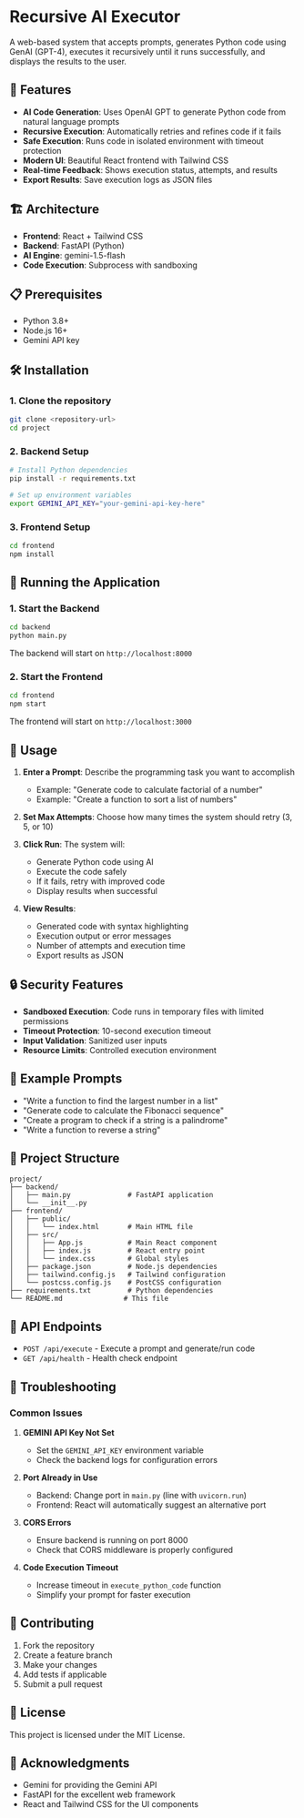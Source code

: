 # Recursive AI Executor

A web-based system that accepts prompts, generates Python code using GenAI (GPT-4), executes it recursively until it runs successfully, and displays the results to the user.

## 🚀 Features

- **AI Code Generation**: Uses OpenAI GPT to generate Python code from natural language prompts
- **Recursive Execution**: Automatically retries and refines code if it fails
- **Safe Execution**: Runs code in isolated environment with timeout protection
- **Modern UI**: Beautiful React frontend with Tailwind CSS
- **Real-time Feedback**: Shows execution status, attempts, and results
- **Export Results**: Save execution logs as JSON files

## 🏗️ Architecture

- **Frontend**: React + Tailwind CSS
- **Backend**: FastAPI (Python)
- **AI Engine**: gemini-1.5-flash
- **Code Execution**: Subprocess with sandboxing

## 📋 Prerequisites

- Python 3.8+
- Node.js 16+
- Gemini API key

## 🛠️ Installation

### 1. Clone the repository
```bash
git clone <repository-url>
cd project
```

### 2. Backend Setup
```bash
# Install Python dependencies
pip install -r requirements.txt

# Set up environment variables
export GEMINI_API_KEY="your-gemini-api-key-here"
```

### 3. Frontend Setup
```bash
cd frontend
npm install
```

## 🚀 Running the Application

### 1. Start the Backend
```bash
cd backend
python main.py
```
The backend will start on `http://localhost:8000`

### 2. Start the Frontend
```bash
cd frontend
npm start
```
The frontend will start on `http://localhost:3000`

## 📖 Usage

1. **Enter a Prompt**: Describe the programming task you want to accomplish
   - Example: "Generate code to calculate factorial of a number"
   - Example: "Create a function to sort a list of numbers"

2. **Set Max Attempts**: Choose how many times the system should retry (3, 5, or 10)

3. **Click Run**: The system will:
   - Generate Python code using AI
   - Execute the code safely
   - If it fails, retry with improved code
   - Display results when successful

4. **View Results**:
   - Generated code with syntax highlighting
   - Execution output or error messages
   - Number of attempts and execution time
   - Export results as JSON

## 🔒 Security Features

- **Sandboxed Execution**: Code runs in temporary files with limited permissions
- **Timeout Protection**: 10-second execution timeout
- **Input Validation**: Sanitized user inputs
- **Resource Limits**: Controlled execution environment

## 🎯 Example Prompts

- "Write a function to find the largest number in a list"
- "Generate code to calculate the Fibonacci sequence"
- "Create a program to check if a string is a palindrome"
- "Write a function to reverse a string"

## 📁 Project Structure

```
project/
├── backend/
│   ├── main.py              # FastAPI application
│   └── __init__.py
├── frontend/
│   ├── public/
│   │   └── index.html       # Main HTML file
│   ├── src/
│   │   ├── App.js           # Main React component
│   │   ├── index.js         # React entry point
│   │   └── index.css        # Global styles
│   ├── package.json         # Node.js dependencies
│   ├── tailwind.config.js   # Tailwind configuration
│   └── postcss.config.js    # PostCSS configuration
├── requirements.txt         # Python dependencies
└── README.md               # This file
```

## 🔧 API Endpoints

- `POST /api/execute` - Execute a prompt and generate/run code
- `GET /api/health` - Health check endpoint

## 🐛 Troubleshooting

### Common Issues

1. **GEMINI API Key Not Set**
   - Set the `GEMINI_API_KEY` environment variable
   - Check the backend logs for configuration errors

2. **Port Already in Use**
   - Backend: Change port in `main.py` (line with `uvicorn.run`)
   - Frontend: React will automatically suggest an alternative port

3. **CORS Errors**
   - Ensure backend is running on port 8000
   - Check that CORS middleware is properly configured

4. **Code Execution Timeout**
   - Increase timeout in `execute_python_code` function
   - Simplify your prompt for faster execution

## 🤝 Contributing

1. Fork the repository
2. Create a feature branch
3. Make your changes
4. Add tests if applicable
5. Submit a pull request

## 📄 License

This project is licensed under the MIT License.

## 🙏 Acknowledgments

- Gemini for providing the Gemini API
- FastAPI for the excellent web framework
- React and Tailwind CSS for the UI components
